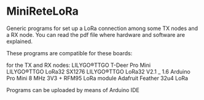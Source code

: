 # MiniReteLoRa
Generic programs for set up a LoRa connection among some TX nodes and a RX node. You can read the pdf file where hardware and software are explained.

These programs are compatible for these boards:

for the TX and RX nodes:
LILYGO®TTGO T-Deer Pro Mini   
LILYGO®TTGO LoRa32 SX1276
LILYGO®TTGO LoRa32 V2.1 _ 1.6
Arduino Pro Mini 8 MHz 3V3 + RFM95 LoRa module
Adafruit Feather 32u4 LoRa

Programs can be uploaded by means of Arduino IDE
